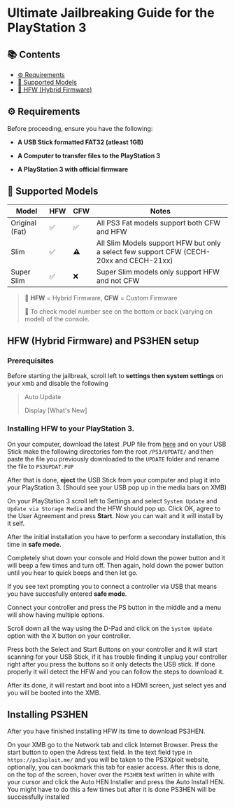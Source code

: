 # Ultimate Jailbreaking Guide for the PlayStation 3

## 📚 Contents

- [⚙️ Requirements](https://github.com/karizzmaa/PS3-Jailbreak-Guide#️-requirements)
- [🧠 Supported Models](https://github.com/karizzmaa/PS3-Jailbreak-Guide#-supported-models)
- [🔧 HFW (Hybrid Firmware)](https://github.com/karizzmaa/PS3-Jailbreak-Guide#hfw-hybrid-firmware)

## ⚙️ Requirements
Before proceeding, ensure you have the following:

- **A USB Stick formatted FAT32 (atleast 1GB)**

- **A Computer to transfer files to the PlayStation 3**

- **A PlayStation 3 with official firmware**

## 🧠 Supported Models

| Model       | HFW   | CFW   | Notes                        |
|-------------|-------|-------|------------------------------|
| Original (Fat)     |✅|✅|All PS3 Fat models support both CFW and HFW|
| Slim     |✅|⚠️|All Slim Models support HFW but only a select few support CFW (CECH-20xx and CECH-21xx)|
| Super Slim     |✅|❌|Super Slim models only support HFW and not CFW|

> 📌 **HFW** = Hybrid Firmware, **CFW** = Custom Firmware
> 
> 📌 To check model number see on the bottom or back (varying on model) of the console.


## HFW (Hybrid Firmware) and PS3HEN setup

### Prerequisites 
Before starting the jailbreak, scroll left to **settings then system settings** on your xmb and disable the following
> Auto Update
> 
> Display [What's New]

### Installing HFW to your PlayStation 3.

On your computer, download the latest .PUP file from [here](https://www.ps3xploit.me/firmware/hfw/HFW_4.92.1_PS3UPDAT.PUP) and on your USB Stick make the following directories fom the root ```/PS3/UPDATE/``` and then paste the file you previously downloaded to the ```UPDATE``` folder and rename the file to ```PS3UPDAT.PUP```

After that is done, **eject** the USB Stick from your computer and plug it into your PlayStation 3. (Should see your USB pop up in the media bars on XMB)

On your PlayStation 3 scroll left to Settings and select ```System Update``` and ```Update via Storage Media``` and the HFW should pop up. Click OK, agree to the User Agreement and press **Start**. Now you can wait and it will install by it self.

After the initial installation you have to perform a secondary installation, this time in **safe mode**.

Completely shut down your console and Hold down the power button and it will beep a few times and turn off.
Then again, hold down the power button until you hear to quick beeps and then let go.

If you see text prompting you to connect a controller via USB that means you have succesfully entered **safe mode**.

Connect your controller and press the PS button in the middle and a menu will show having multiple options.

Scroll down all the way using the D-Pad and click on the ```System Update``` option with the X button on your controller.

Press both the Select and Start Buttons on your controller and it will start scanning for your USB Stick, if it has trouble finding it unplug your controller right after you press the buttons so it only detects the USB stick. If done properly it will detect the HFW and you can follow the steps to download it.

After its done, it will restart and boot into a HDMI screen, just select yes and you will be booted into the XMB.

## Installing PS3HEN
After you have finished installing HFW its time to download PS3HEN.

On your XMB go to the Network tab and click Internet Browser.
Press the start button to open the Adress text field.
In the text field type in  ```https://ps3xploit.me/``` and you will be taken to the PS3Xploit website, optionally, you can bookmark this tab for easier access.
After this is done, on the top of the screen, hover over the ```PS3HEN``` text written in white with your cursor and click the Auto HEN Installer and press the Auto Install HEN. You might have to do this a few times but after it is done PS3HEN will be successfully installed

